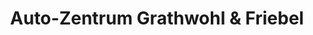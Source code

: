 ---
title: "Auto-Zentrum Grathwohl & Friebel"
url: /tuttlingen/auto-zentrum-grathwohl-und-friebel/
shop: Autohaus
---